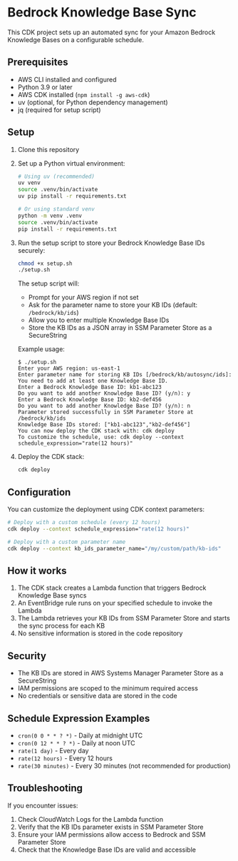 # Bedrock Knowledge Base Sync

This CDK project sets up an automated sync for your Amazon Bedrock Knowledge Bases on a configurable schedule.

## Prerequisites

- AWS CLI installed and configured
- Python 3.9 or later
- AWS CDK installed (`npm install -g aws-cdk`)
- uv (optional, for Python dependency management)
- jq (required for setup script)

## Setup

1. Clone this repository
2. Set up a Python virtual environment:
   ```bash
   # Using uv (recommended)
   uv venv
   source .venv/bin/activate
   uv pip install -r requirements.txt
   
   # Or using standard venv
   python -m venv .venv
   source .venv/bin/activate
   pip install -r requirements.txt
   ```

3. Run the setup script to store your Bedrock Knowledge Base IDs securely:
   ```bash
   chmod +x setup.sh
   ./setup.sh
   ```
   
   The setup script will:
   - Prompt for your AWS region if not set
   - Ask for the parameter name to store your KB IDs (default: `/bedrock/kb/ids`)
   - Allow you to enter multiple Knowledge Base IDs
   - Store the KB IDs as a JSON array in SSM Parameter Store as a SecureString
   
   Example usage:
   ```
   $ ./setup.sh
   Enter your AWS region: us-east-1
   Enter parameter name for storing KB IDs [/bedrock/kb/autosync/ids]: 
   You need to add at least one Knowledge Base ID.
   Enter a Bedrock Knowledge Base ID: kb1-abc123
   Do you want to add another Knowledge Base ID? (y/n): y
   Enter a Bedrock Knowledge Base ID: kb2-def456
   Do you want to add another Knowledge Base ID? (y/n): n
   Parameter stored successfully in SSM Parameter Store at /bedrock/kb/ids
   Knowledge Base IDs stored: ["kb1-abc123","kb2-def456"]
   You can now deploy the CDK stack with: cdk deploy
   To customize the schedule, use: cdk deploy --context schedule_expression="rate(12 hours)"
   ```

4. Deploy the CDK stack:
   ```bash
   cdk deploy
   ```

## Configuration

You can customize the deployment using CDK context parameters:

```bash
# Deploy with a custom schedule (every 12 hours)
cdk deploy --context schedule_expression="rate(12 hours)"

# Deploy with a custom parameter name
cdk deploy --context kb_ids_parameter_name="/my/custom/path/kb-ids"
```

## How it works

1. The CDK stack creates a Lambda function that triggers Bedrock Knowledge Base syncs
2. An EventBridge rule runs on your specified schedule to invoke the Lambda
3. The Lambda retrieves your KB IDs from SSM Parameter Store and starts the sync process for each KB
4. No sensitive information is stored in the code repository

## Security

- The KB IDs are stored in AWS Systems Manager Parameter Store as a SecureString
- IAM permissions are scoped to the minimum required access
- No credentials or sensitive data are stored in the code

## Schedule Expression Examples

- `cron(0 0 * * ? *)` - Daily at midnight UTC
- `cron(0 12 * * ? *)` - Daily at noon UTC
- `rate(1 day)` - Every day
- `rate(12 hours)` - Every 12 hours
- `rate(30 minutes)` - Every 30 minutes (not recommended for production)

## Troubleshooting

If you encounter issues:

1. Check CloudWatch Logs for the Lambda function
2. Verify that the KB IDs parameter exists in SSM Parameter Store
3. Ensure your IAM permissions allow access to Bedrock and SSM Parameter Store
4. Check that the Knowledge Base IDs are valid and accessible
